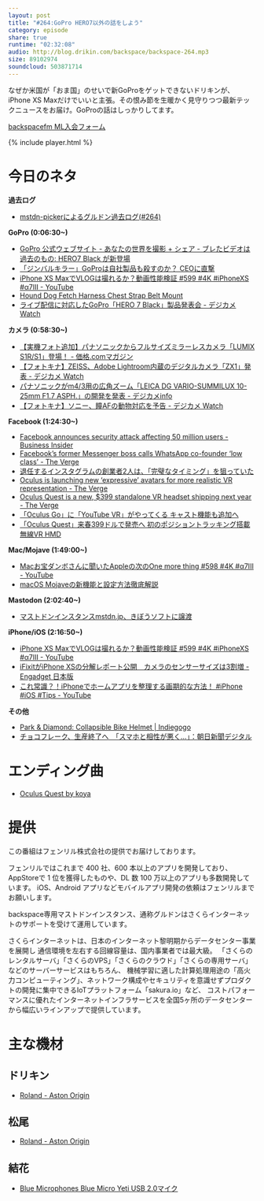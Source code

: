 ```yaml
---
layout: post
title: "#264:GoPro HERO7以外の話をしよう"
category: episode
share: true
runtime: "02:32:08"
audio: http://blog.drikin.com/backspace/backspace-264.mp3
size: 89102974
soundcloud: 503871714
---
```


なぜか米国が「おま国」のせいで新GoProをゲットできないドリキンが、iPhone XS Maxだけでいいと主張。その恨み節を生暖かく見守りつつ最新テックニュースをお届け。GoProの話はしっかりしてます。

[backspacefm ML入会フォーム](http://backspace.us11.list-manage.com/subscribe?u=09c933bd3997c1d16dbed156a&id=84b6529b91)

{% include player.html %}

# 今日のネタ
**過去ログ**
* [mstdn-pickerによるグルドン過去ログ(#264)](https://rbtnn.github.io/mstdn-picker/?instance=mstdn.guru&since_id=100807047376682135&max_id=100807769076917314)

**GoPro (0:06:30~)**
* [GoPro 公式ウェブサイト - あなたの世界を撮影 + シェア - ブレたビデオは過去のもの: HERO7 Black が新登場](https://jp.gopro.com/news/launch-2018-hero7-black)
* [「ジンバルキラー」GoProは自社製品も殺すのか？ CEOに直撃](http://www.itmedia.co.jp/news/articles/1809/26/news116.html)
* [iPhone XS MaxでVLOGは撮れるか？動画性能検証 #599 #4K #iPhoneXS #α7III - YouTube](https://www.youtube.com/watch?v=LuIfjFZh0cE)
* [Hound Dog Fetch Harness Chest Strap Belt Mount](https://www.amazon.com/Harness-iKNOWTECH-Adjustable-Session-Cameras/dp/B07GYVR8KN/ref=sr_1_3?ie=UTF8&qid=1538194914&sr=8-3&keywords=gopro+dog+mount+small)
* [ライブ配信に対応したGoPro「HERO 7 Black」製品発表会 - デジカメ Watch](https://dc.watch.impress.co.jp/docs/news/1144752.html)

**カメラ (0:58:30~)**
* [【実機フォト追加】パナソニックからフルサイズミラーレスカメラ「LUMIX S1R/S1」登場！ - 価格.comマガジン](https://kakakumag.com/camera/?id=12777)
* [【フォトキナ】ZEISS、Adobe Lightroom内蔵のデジタルカメラ「ZX1」発表 - デジカメ Watch](https://dc.watch.impress.co.jp/docs/news/1145266.html)
* [パナソニックがm4/3用の広角ズーム「LEICA DG VARIO-SUMMILUX 10-25mm F1.7 ASPH.」の開発を発表 - デジカメinfo](http://digicame-info.com/2018/09/m43leica-dg-vario-summilux-10-.html)
* [【フォトキナ】ソニー、瞳AFの動物対応を予告 - デジカメ Watch](https://dc.watch.impress.co.jp/docs/news/1144732.html)

**Facebook (1:24:30~)**
* [Facebook announces security attack affecting 50 million users - Business Insider](https://www.businessinsider.com/facebook-security-attack-affecting-50-million-users-2018-9)
* [Facebook’s former Messenger boss calls WhatsApp co-founder ‘low class’ - The Verge](https://www.theverge.com/2018/9/26/17906844/facebook-david-marcus-calls-whatsapp-brian-acton-low-class)
* [退任するインスタグラムの創業者2人は、「完璧なタイミング」を狙っていた](https://wired.jp/2018/09/29/instagrams-systrom-krieger-exit-facebook/)
* [Oculus is launching new ‘expressive’ avatars for more realistic VR representation - The Verge](https://www.theverge.com/2018/9/26/17906514/oculus-vr-rift-expressive-avatars-eye-mouth-tracking-home-customization)
* [Oculus Quest is a new, $399 standalone VR headset shipping next year - The Verge](https://www.theverge.com/2018/9/26/17906298/oculus-quest-santa-cruz-standalone-vr-headset-price-shipping)
* [「Oculus Go」に「YouTube VR」がやってくる キャスト機能も追加へ](http://www.itmedia.co.jp/news/articles/1809/27/news059.html)
* [「Oculus Quest」来春399ドルで発売へ 初のポジショントラッキング搭載無線VR HMD](http://www.itmedia.co.jp/news/articles/1809/27/news058.html)

**Mac/Mojave (1:49:00~)**
* [Macお宝ダンボさんに聞いたAppleの次のOne more thing #598 #4K #α7III - YouTube](https://www.youtube.com/watch?v=Inv3dJUR7Zk)
* [macOS Mojaveの新機能と設定方法徹底解説](http://www.itmedia.co.jp/news/articles/1809/25/news051.html)

**Mastodon (2:02:40~)**
* [マストドンインスタンスmstdn.jp、きぼうソフトに譲渡](http://www.itmedia.co.jp/news/articles/1809/25/news098.html)

**iPhone/iOS (2:16:50~)**
* [iPhone XS MaxでVLOGは撮れるか？動画性能検証 #599 #4K #iPhoneXS #α7III - YouTube](https://www.youtube.com/watch?v=LuIfjFZh0cE)
* [iFixitがiPhone XSの分解レポート公開　カメラのセンサーサイズは3割増 - Engadget 日本版](https://japanese.engadget.com/2018/09/22/ifixt-iphone-xs-3/)
* [これ常識？！iPhoneでホームアプリを整理する画期的な方法！ #iPhone #iOS #Tips - YouTube](https://www.youtube.com/watch?v=4A_Ov7hEdvs)

**その他**
* [Park &amp; Diamond: Collapsible Bike Helmet | Indiegogo](https://www.indiegogo.com/projects/park-diamond-collapsible-bike-helmet/x/6633597#/)
* [チョコフレーク、生産終了へ　「スマホと相性が悪く…」：朝日新聞デジタル](https://www.asahi.com/articles/ASL9X61Z7L9XULFA03J.html)

# エンディング曲
* [Oculus Quest by koya](https://soundcloud.com/koya/oculus-quest)

# 提供

この番組はフェンリル株式会社の提供でお届けしております。

フェンリルではこれまで 400 社、600 本以上のアプリを開発しており、AppStoreで 1 位を獲得したものや、DL 数 100 万以上のアプリも多数開発しています。
iOS、Android アプリなどモバイルアプリ開発の依頼はフェンリルまでお願いします。

backspace専用マストドンインスタンス、通称グルドンはさくらインターネットのサポートを受けて運用しています。

さくらインターネットは、日本のインターネット黎明期からデータセンター事業を展開し
通信環境を左右する回線容量は、国内事業者では最大級。
「さくらのレンタルサーバ」「さくらのVPS」「さくらのクラウド」「さくらの専用サーバ」などのサーバーサービスはもちろん、
機械学習に適した計算処理用途の「高火力コンピューティング」、ネットワーク構成やセキュリティを意識せずプロダクトの開発に集中できるIoTプラットフォーム「sakura.io」など、
コストパフォーマンスに優れたインターネットインフラサービスを全国5ヶ所のデータセンターから幅広いラインアップで提供しています。

# 主な機材

## ドリキン
* [Roland - Aston Origin](http://amzn.asia/1OwAZ0w)

## 松尾
* [Roland - Aston Origin](http://amzn.asia/1OwAZ0w)

## 結花
* [Blue Microphones Blue Micro Yeti USB 2.0マイク](http://www.bluedesigns.jp/products/yeti/)
